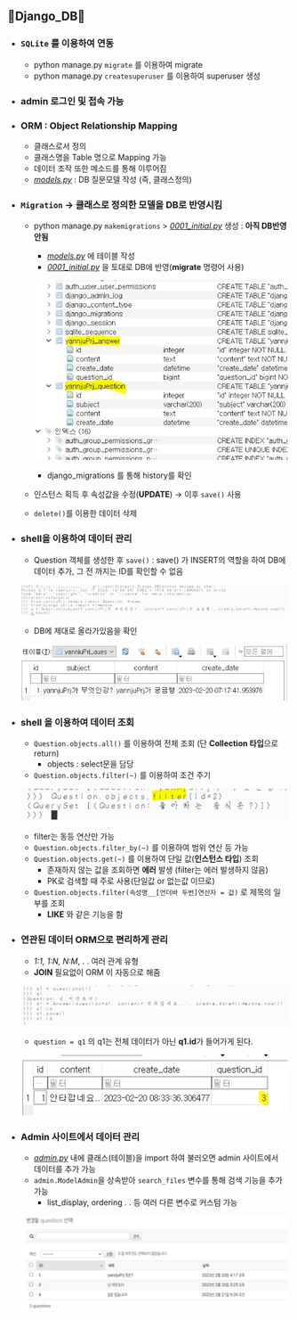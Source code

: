 ## 💫Django_DB💫
   - ### `SQLite` 를 이용하여 연동
     - python manage.py `migrate` 를 이용하여 migrate
     - python manage.py `createsuperuser` 를 이용하여 superuser 생성
   - ### admin 로그인 및 접속 가능
   - ### **ORM** : Object Relationship Mapping
     - 클래스로서 정의
     - 클래스명을 Table 명으로 Mapping 가능
     - 데이터 조작 또한 메소드를 통해 이루어짐
     - *[models.py](./yannjuPrj/models.py)* : DB 질문모델 작성 (즉, 클래스정의)
   - ### `Migration` → 클래스로 정의한 모델을 DB로 반영시킴
     - python manage.py `makemigrations` > *[0001_initial.py](./yannjuPrj/migrations/0001_initial.py)* 생성 : **아직 DB반영 안됨**
       - *[models.py](./yannjuPrj/models.py)* 에 테이블 작성
       - *[0001_initial.py](./yannjuPrj/migrations/0001_initial.py)* 을 토대로 DB에 반영(**migrate** 명령어 사용)
        
        ![migrateImg](../img/2_img.JPG)
       - django_migrations 를 통해 history를 확인
     - 인스턴스 획득 후 속성값을 수정(**UPDATE**) → 이후 `save()` 사용
     - `delete()`를 이용한 데이터 삭제 
   - ### **shell**을 이용하여 데이터 관리
     - Question 객체를 생성한 후 `save()` : save() 가 INSERT의 역할을 하여 DB에 데이터 추가, 그 전 까지는 ID를 확인할 수 없음
      
      ![QuestionSave](../img/2_img(1).JPG)
     - DB에 제대로 올라가있음을 확인
      
      ![QuestionCk](../img/2_img(2).JPG)
   - ### **shell**  을 이용하여 데이터 조회
     - `Question.objects.all()` 를 이용하여 전체 조회 (단 **Collection 타입**으로 return)
       - objects : select문을 담당
     - `Question.objects.filter(~)` 를 이용하여 조건 주기
     
      ![filter](../img/2_img(3).JPG)
       - filter는 동등 연산만 가능
     - `Question.objects.filter_by(~)` 를 이용하여 범위 연산 등 가능
     - `Question.objects.get(~)` 를 이용하여 단일 값(**인스턴스 타입**) 조회
       - 존재하지 않는 값을 조회하면 **에러** 발생 (filter는 에러 발생하지 않음)
       - PK로 검색할 때 주로 사용(단일값 or 없는값 이므로)
     - `Question.objects.filter(속성명__[언더바 두번]연산자 = 값)` 로 제목의 일부를 조회
       - **LIKE** 와 같은 기능을 함
   - ### 연관된 데이터 ORM으로 편리하게 관리
     - *1:1, 1:N, N:M*,  . . 여러 관계 유형
     - **JOIN**  필요없이 ORM 이 자동으로 해줌
      
      ![join](../img/2_img(4).JPG)
     - `question = q1` 의 q1는 전체 데이터가 아닌 **q1.id**가 들어가게 된다.
      
      ![joinDB](../img/2_img(5).JPG) 
 - ### **Admin 사이트**에서 데이터 관리
   - *[admin.py](./yannjuPrj/admin.py)* 내에 클래스(테이블)을 import 하여 불러오면 admin 사이트에서 데이터를 추가 가능
   - `admin.ModelAdmin`을 상속받아 `search_files` 변수를 통해 검색 기능을 추가 가능
     - list_display, ordering . . 등 여러 다른 변수로 커스텀 가능
      
    ![admin](../img/2_img(6).JPG)